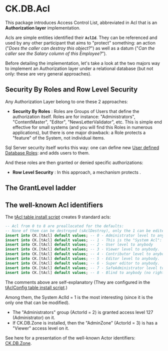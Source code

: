# CK.DB.Acl

This package introduces Access Control List, abbreviated in Acl that is an **Authorization layer** implementation.

Acls are simple entities identified their **`AclId`**. They can be referenced and used by any other
participant that aims to "protect" something: an action ("*Does the caller can destroy this object?*") as well as a datum
("*Can the caller see the Salary column of this Employee?*").

Before detailing the implementation, let's take a look at the two majors way to implement an Authorization
layer under a relational database (but not only: these are very general approaches).

## Security By Roles and Row Level Security

Any Authorization Layer belong to one these 2 approaches:

- **Security By Roles** : Roles are Groups of Users that define the authorization itself. 
Roles are for instance: "Administrators", "ContentMaster", "Editor", "NewsLetterValidator", etc. 
This is simple end effective for small systems (and you will find this Roles in numerous applications), but there
is one major drawback: a Role protects a "feature" of the System, not individual items.

Sql Server security itself works this way: one can define new [User defined Database Roles](https://docs.microsoft.com/en-us/sql/relational-databases/security/authentication-access/getting-started-with-database-engine-permissions?#user-defined-database-roles):
and adds users to them. 

And these roles are then granted or denied specific authorizations:




- **Row Level Security** : In this approach, a mechanism protects . 


## The GrantLevel ladder



## The well-known Acl identifiers

The [tAcl table install script](Res/Model/CK.AclTable.Install.3.0.0.sql) creates 9 standard acls:
```sql
-- Acl from 0 to 8 are preallocated for the defaults:
-- None of them can be destroyed (sAclDestroy), only the 1 can be edited (sAclGrantSet).
insert into CK.[tAcl] default values; -- 0 - Administrator level to anybody.
insert into CK.[tAcl] default values; -- 1 - This is the "System Acl": it is the only one that can be configured.  
insert into CK.[tAcl] default values; -- 2 - User level to anybody
insert into CK.[tAcl] default values; -- 3 - Viewer level to anybody.
insert into CK.[tAcl] default values; -- 4 - Contributor level to anybody.
insert into CK.[tAcl] default values; -- 5 - Editor level to anybody.
insert into CK.[tAcl] default values; -- 6 - Super editor to anybody.
insert into CK.[tAcl] default values; -- 7 - SafeAdministrator level to anybody.
insert into CK.[tAcl] default values; -- 8 - Blind to anybody (no rights at all).
```

The comments above are self-explanatory (They are configured in the [tAclConfig table install script](Res/Model/CK.AclConfigTable.Install.1.0.0.sql).)

Among them, the System AclId = 1 is the most interesting (since it is the only one that can be modified).
- The "Administrators" group (ActorId = 2) is granted access level 127 (Administrator) on it.
- If CK.DB.Zone is installed, then the "AdminZone" (ActorId = 3) is has a "Viewer" access level on it.

See here for a presentation of the well-known Actor identifiers: [CK.DB.Zone](../CK.DB.Zone).


